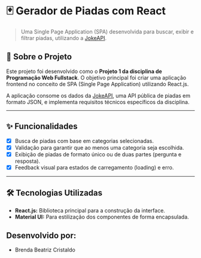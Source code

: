 # 🃏 Gerador de Piadas com React

> Uma Single Page Application (SPA) desenvolvida para buscar, exibir e filtrar piadas, utilizando a [JokeAPI](https://sv443.net/jokeapi/v2/).

## 📖 Sobre o Projeto

Este projeto foi desenvolvido como o **Projeto 1 da disciplina de Programação Web Fullstack**. O objetivo principal foi criar uma aplicação frontend no conceito de SPA (Single Page Application) utilizando React.js.

A aplicação consome os dados da [JokeAPI](https://sv443.net/jokeapi/v2/), uma API pública de piadas em formato JSON, e implementa requisitos técnicos específicos da disciplina.

---

## ✨ Funcionalidades

- [x] Busca de piadas com base em categorias selecionadas.
- [x] Validação para garantir que ao menos uma categoria seja escolhida.
- [x] Exibição de piadas de formato único ou de duas partes (pergunta e resposta).
- [x] Feedback visual para estados de carregamento (loading) e erro.

---

## 🛠️ Tecnologias Utilizadas

- **React.js:** Biblioteca principal para a construção da interface.
- **Material UI:** Para estilização dos componentes de forma encapsulada.

## Desenvolvido por:
- Brenda Beatriz Cristaldo
